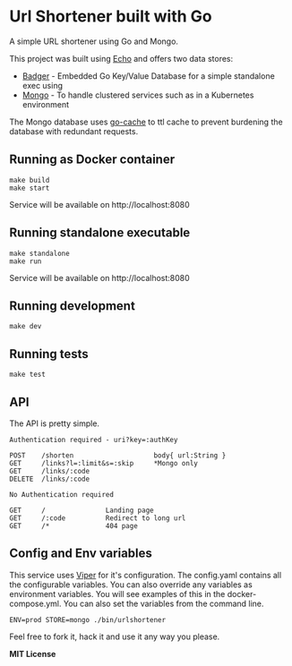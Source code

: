 # Url Shortener built with Go

A simple URL shortener using Go and Mongo.

This project was built using [Echo](https://echo.labstack.com/) and offers two data stores:

* [Badger](https://github.com/dgraph-io/badger) - Embedded Go Key/Value Database for a simple standalone exec using 
* [Mongo](https://github.com/mongodb/mongo-go-driver) - To handle clustered services such as in a Kubernetes environment

The Mongo database uses [go-cache](github.com/patrickmn/go-cache) to ttl cache to prevent burdening the database with redundant requests.  

## Running as Docker container

```
make build
make start
```

Service will be available on http://localhost:8080


## Running standalone executable

```
make standalone
make run
```

Service will be available on http://localhost:8080

## Running development

```
make dev
```

## Running tests

```
make test
```

## API

The API is pretty simple.

```
Authentication required - uri?key=:authKey

POST    /shorten                    body{ url:String }
GET     /links?l=:limit&s=:skip     *Mongo only
GET     /links/:code
DELETE  /links/:code

No Authentication required

GET     /               Landing page
GET     /:code          Redirect to long url
GET     /*              404 page
```

## Config and Env variables

This service uses [Viper](https://github.com/spf13/viper) for it's configuration. The config.yaml contains all the 
configurable variables. You can also override any variables as environment variables. You will see examples of this
in the docker-compose.yml. You can also set the variables from the command line.

```
ENV=prod STORE=mongo ./bin/urlshortener
```

Feel free to fork it, hack it and use it any way you please.

**MIT License**
